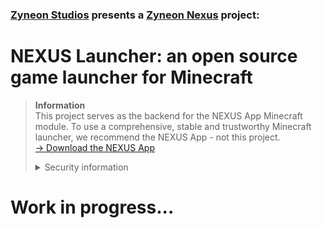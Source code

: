 ### [Zyneon Studios](https://www.zyneonstudios.com/) presents a [Zyneon Nexus](https://nexus.zyneonstudios.com) project:
# NEXUS Launcher: an open source game launcher for Minecraft

> __**Information**__
> <br>This project serves as the backend for the NEXUS App Minecraft module. To use a comprehensive, stable and trustworthy Minecraft launcher, we recommend the NEXUS App - not this project.
> <br>[→ Download the NEXUS App](https://nexus.zyneonstudios.com/application)
> <details>
> <summary>Security information</summary>
> 
> For security reasons, we recommend downloading this project only from https://github.com/zyneonstudios/nexus-launcher and https://nexus.zyneonstudios.com. We assume no liability for the program if it has been downloaded from elsewhere.
> </details>

# Work in progress...